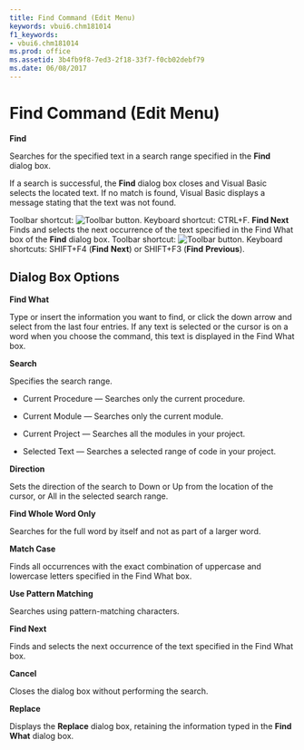 ```yaml
---
title: Find Command (Edit Menu)
keywords: vbui6.chm181014
f1_keywords:
- vbui6.chm181014
ms.prod: office
ms.assetid: 3b4fb9f8-7ed3-2f18-33f7-f0cb02debf79
ms.date: 06/08/2017
---
```



# Find Command (Edit Menu)

 **Find**

Searches for the specified text in a search range specified in the  **Find** dialog box.

If a search is successful, the  **Find** dialog box closes and Visual Basic selects the located text. If no match is found, Visual Basic displays a message stating that the text was not found.

Toolbar shortcut: 
![Toolbar button](../../../images/tbr_find_ZA01201703.gif). Keyboard shortcut: CTRL+F.
 **Find Next**
Finds and selects the next occurrence of the text specified in the Find What box of the  **Find** dialog box.
Toolbar shortcut: 
![Toolbar button](../../../images/tbr_next_ZA01201716.gif). Keyboard shortcuts: SHIFT+F4 (**Find** **Next**) or SHIFT+F3 (**Find** **Previous**).

## Dialog Box Options

 **Find What**

Type or insert the information you want to find, or click the down arrow and select from the last four entries. If any text is selected or the cursor is on a word when you choose the command, this text is displayed in the Find What box.

 **Search**

Specifies the search range.




- Current Procedure — Searches only the current procedure.
    
- Current Module — Searches only the current module.
    
- Current Project — Searches all the modules in your project.
    
- Selected Text — Searches a selected range of code in your project.
    


 **Direction**

Sets the direction of the search to Down or Up from the location of the cursor, or All in the selected search range.

 **Find Whole Word Only**

Searches for the full word by itself and not as part of a larger word.

 **Match Case**

Finds all occurrences with the exact combination of uppercase and lowercase letters specified in the Find What box.

 **Use Pattern Matching**

Searches using pattern-matching characters.

 **Find Next**

Finds and selects the next occurrence of the text specified in the Find What box.

 **Cancel**

Closes the dialog box without performing the search.

 **Replace**

Displays the  **Replace** dialog box, retaining the information typed in the **Find** **What** dialog box.


